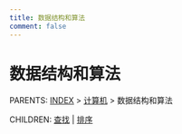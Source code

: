 ```yaml
---
title: 数据结构和算法
comment: false
---
```


# 数据结构和算法

PARENTS: [INDEX](/gknows/wiki) > [计算机](/gknows/计算机) > 数据结构和算法

CHILDREN: [查找](/gknows/查找) | [排序](/gknows/排序)
